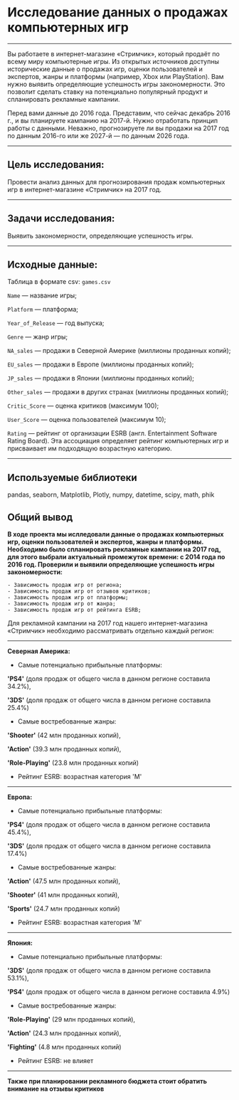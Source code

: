 # Исследование данных о продажах компьютерных игр

_____
Вы работаете в интернет-магазине «Стримчик», который продаёт по всему миру компьютерные игры. Из открытых источников доступны исторические данные о продажах игр, оценки пользователей и экспертов, жанры и платформы (например, Xbox или PlayStation). Вам нужно выявить определяющие успешность игры закономерности. Это позволит сделать ставку на потенциально популярный продукт и спланировать рекламные кампании.

Перед вами данные до 2016 года. Представим, что сейчас декабрь 2016 г., и вы планируете кампанию на 2017-й. Нужно отработать принцип работы с данными. Неважно, прогнозируете ли вы продажи на 2017 год по данным 2016-го или же 2027-й — по данным 2026 года.
    
_____
## Цель исследования:

Провести анализ данных для прогнозирования продаж компьютерных игр в интернет-магазине «Стримчик» на 2017 год.
    
_____
## Задачи исследования:

Выявить закономерности, определяющие успешность игры.
_____
## Исходные данные:
    
Таблица в формате csv: `games.csv`

`Name` — название игры;

`Platform` — платформа;

`Year_of_Release` — год выпуска;

`Genre` — жанр игры;

`NA_sales` — продажи в Северной Америке (миллионы проданных копий);

`EU_sales` — продажи в Европе (миллионы проданных копий);

`JP_sales` — продажи в Японии (миллионы проданных копий);

`Other_sales` — продажи в других странах (миллионы проданных копий);

`Critic_Score` — оценка критиков (максимум 100);

`User_Score` — оценка пользователей (максимум 10);

`Rating` — рейтинг от организации ESRB (англ. Entertainment Software Rating Board). Эта ассоциация определяет рейтинг компьютерных игр и присваивает им подходящую возрастную категорию.
______

## Используемые библиотеки

pandas, seaborn, Matplotlib, Plotly, numpy, datetime, scipy, math, phik

## Общий вывод

**В ходе проекта мы ислледовали данные о продажах компьютерных игр, оценки пользователей и экспертов, жанры и платформы. Необходимо было спланировать рекламные кампании на 2017 год, для этого выбрали актуальный промежуток времени: с 2014 года по 2016 год. Проверили и выявили определяющие успешность игры закономерности:**

    - Зависимость продаж игр от региона;
    - Зависимость продаж игр от отзывов критиков;
    - Зависимость продаж игр от платформы;
    - Зависимость продаж игр от жанра;
    - Зависимость продаж игр от рейтинга ESRB;


Для рекламной кампании на 2017 год нашего интернет-магазина «Стримчик» необходимо рассматривать отдельно каждый регион:
___
**Северная Америка:**

- Самые потенциально прибыльные платформы: 

**'PS4'** (доля продаж от общего числа в данном регионе составила 34.2%), 

**'3DS'** (доля продаж от общего числа в данном регионе составила 25.4%)

- Самые востребованные жанры: 

**'Shooter'** (42 млн проданных копий), 

**'Action'** (39.3 млн проданных копий), 

**'Role-Playing'** (23.8 млн проданных копий)

- Рейтинг ESRB: возрастная категория 'М'
___

**Европа:**

- Самые потенциально прибыльные платформы: 

**'PS4'** (доля продаж от общего числа в данном регионе составила 45.4%), 

**'3DS'** (доля продаж от общего числа в данном регионе составила 17.4%)

- Самые востребованные жанры: 

**'Action'** (47.5 млн проданных копий), 

**'Shooter'** (41 млн проданных копий), 

**'Sports'** (24.7 млн проданных копий)

- Рейтинг ESRB: возрастная категория 'М'
___

**Япония:**

- Самые потенциально прибыльные платформы: 

**'3DS'** (доля продаж от общего числа в данном регионе составила 53.1%), 

**'PS4'** (доля продаж от общего числа в данном регионе составила 4.9%)

- Самые востребованные жанры: 

**'Role-Playing'** (29 млн проданных копий), 

**'Action'** (24.3 млн проданных копий), 

**'Fighting'** (4.8 млн проданных копий)

- Рейтинг ESRB: не влияет
___
    
**Также при планировании рекламного бюджета стоит обратить внимание на отзывы критиков**


